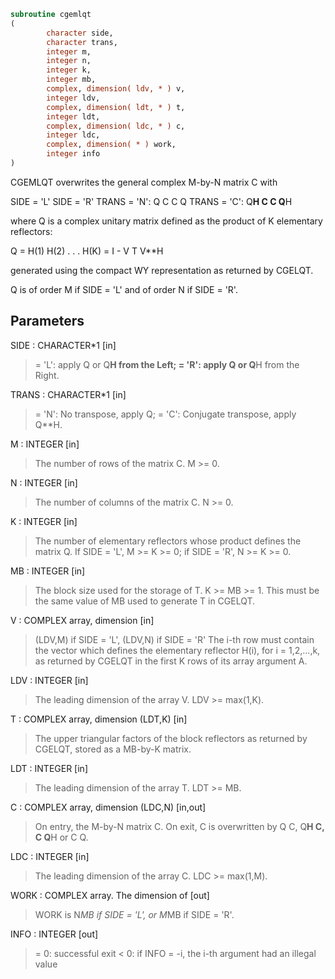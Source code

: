 ```fortran
subroutine cgemlqt
(
        character side,
        character trans,
        integer m,
        integer n,
        integer k,
        integer mb,
        complex, dimension( ldv, * ) v,
        integer ldv,
        complex, dimension( ldt, * ) t,
        integer ldt,
        complex, dimension( ldc, * ) c,
        integer ldc,
        complex, dimension( * ) work,
        integer info
)
```

CGEMLQT overwrites the general complex M-by-N matrix C with

SIDE = 'L'     SIDE = 'R'
TRANS = 'N':      Q C            C Q
TRANS = 'C':   Q**H C            C Q**H

where Q is a complex unitary matrix defined as the product of K
elementary reflectors:

Q = H(1) H(2) . . . H(K) = I - V T V**H

generated using the compact WY representation as returned by CGELQT.

Q is of order M if SIDE = 'L' and of order N  if SIDE = 'R'.

## Parameters
SIDE : CHARACTER*1 [in]
> = 'L': apply Q or Q**H from the Left;
> = 'R': apply Q or Q**H from the Right.

TRANS : CHARACTER*1 [in]
> = 'N':  No transpose, apply Q;
> = 'C':  Conjugate transpose, apply Q**H.

M : INTEGER [in]
> The number of rows of the matrix C. M >= 0.

N : INTEGER [in]
> The number of columns of the matrix C. N >= 0.

K : INTEGER [in]
> The number of elementary reflectors whose product defines
> the matrix Q.
> If SIDE = 'L', M >= K >= 0;
> if SIDE = 'R', N >= K >= 0.

MB : INTEGER [in]
> The block size used for the storage of T.  K >= MB >= 1.
> This must be the same value of MB used to generate T
> in CGELQT.

V : COMPLEX array, dimension [in]
> (LDV,M) if SIDE = 'L',
> (LDV,N) if SIDE = 'R'
> The i-th row must contain the vector which defines the
> elementary reflector H(i), for i = 1,2,...,k, as returned by
> CGELQT in the first K rows of its array argument A.

LDV : INTEGER [in]
> The leading dimension of the array V. LDV >= max(1,K).

T : COMPLEX array, dimension (LDT,K) [in]
> The upper triangular factors of the block reflectors
> as returned by CGELQT, stored as a MB-by-K matrix.

LDT : INTEGER [in]
> The leading dimension of the array T.  LDT >= MB.

C : COMPLEX array, dimension (LDC,N) [in,out]
> On entry, the M-by-N matrix C.
> On exit, C is overwritten by Q C, Q**H C, C Q**H or C Q.

LDC : INTEGER [in]
> The leading dimension of the array C. LDC >= max(1,M).

WORK : COMPLEX array. The dimension of [out]
> WORK is N*MB if SIDE = 'L', or  M*MB if SIDE = 'R'.

INFO : INTEGER [out]
> = 0:  successful exit
> < 0:  if INFO = -i, the i-th argument had an illegal value
